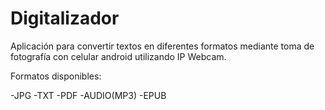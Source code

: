 # Digitalizador

Aplicación para convertir textos en diferentes formatos mediante 
toma de fotografía con celular android utilizando IP Webcam.


Formatos disponibles: 

-JPG
-TXT
-PDF
-AUDIO(MP3)
-EPUB




